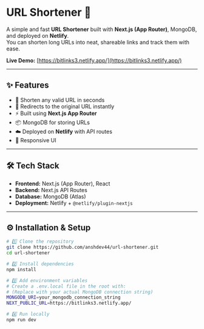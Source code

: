# URL Shortener 🚀

A simple and fast **URL Shortener** built with **Next.js (App Router)**, MongoDB, and deployed on **Netlify**.  
You can shorten long URLs into neat, shareable links and track them with ease.  

**Live Demo:** [https://bitlinks3.netlify.app/](https://bitlinks3.netlify.app/)

---

## ✨ Features
- 🔗 Shorten any valid URL in seconds
- 📡 Redirects to the original URL instantly
- ⚡ Built using **Next.js App Router**
- 📦 MongoDB for storing URLs
- ☁️ Deployed on **Netlify** with API routes
- 📱 Responsive UI

---

## 🛠 Tech Stack
- **Frontend:** Next.js (App Router), React
- **Backend:** Next.js API Routes
- **Database:** MongoDB (Atlas)
- **Deployment:** Netlify + `@netlify/plugin-nextjs`

---

## ⚙️ Installation & Setup

```bash
# 1️⃣ Clone the repository
git clone https://github.com/anshdev44/url-shortener.git
cd url-shortener

# 2️⃣ Install dependencies
npm install

# 3️⃣ Add environment variables
# Create a .env.local file in the root with:
# (Replace with your actual MongoDB connection string)
MONGODB_URI=your_mongodb_connection_string
NEXT_PUBLIC_URL=https://bitlinks3.netlify.app/

# 4️⃣ Run locally
npm run dev




